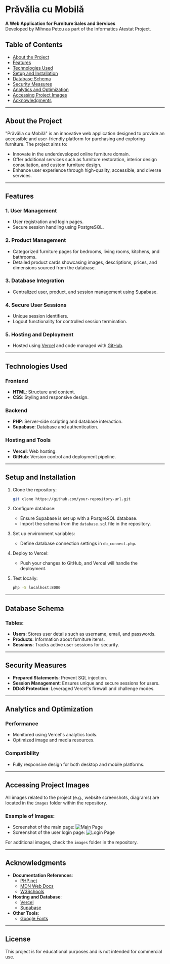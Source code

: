 
# Prăvălia cu Mobilă

**A Web Application for Furniture Sales and Services**  
Developed by Mihnea Petcu as part of the Informatics Atestat Project.

## Table of Contents
- [About the Project](#about-the-project)
- [Features](#features)
- [Technologies Used](#technologies-used)
- [Setup and Installation](#setup-and-installation)
- [Database Schema](#database-schema)
- [Security Measures](#security-measures)
- [Analytics and Optimization](#analytics-and-optimization)
- [Accessing Project Images](#accessing-project-images)
- [Acknowledgments](#acknowledgments)

---

## About the Project

"Prăvălia cu Mobilă" is an innovative web application designed to provide an accessible and user-friendly platform for purchasing and exploring furniture. The project aims to:
- Innovate in the underdeveloped online furniture domain.
- Offer additional services such as furniture restoration, interior design consultation, and custom furniture design.
- Enhance user experience through high-quality, accessible, and diverse services.

---

## Features

### 1. **User Management**
- User registration and login pages.
- Secure session handling using PostgreSQL.

### 2. **Product Management**
- Categorized furniture pages for bedrooms, living rooms, kitchens, and bathrooms.
- Detailed product cards showcasing images, descriptions, prices, and dimensions sourced from the database.

### 3. **Database Integration**
- Centralized user, product, and session management using Supabase.

### 4. **Secure User Sessions**
- Unique session identifiers.
- Logout functionality for controlled session termination.

### 5. **Hosting and Deployment**
- Hosted using [Vercel](https://vercel.com/) and code managed with [GitHub](https://github.com/).

---

## Technologies Used

### Frontend
- **HTML**: Structure and content.
- **CSS**: Styling and responsive design.
  
### Backend
- **PHP**: Server-side scripting and database interaction.
- **Supabase**: Database and authentication.

### Hosting and Tools
- **Vercel**: Web hosting.
- **GitHub**: Version control and deployment pipeline.

---

## Setup and Installation

1. Clone the repository:
   ```bash
   git clone https://github.com/your-repository-url.git
   ```

2. Configure database:
   - Ensure Supabase is set up with a PostgreSQL database.
   - Import the schema from the `database.sql` file in the repository.

3. Set up environment variables:
   - Define database connection settings in `db_connect.php`.

4. Deploy to Vercel:
   - Push your changes to GitHub, and Vercel will handle the deployment.

5. Test locally:
   ```bash
   php -S localhost:8000
   ```

---

## Database Schema

### Tables:
- **Users**: Stores user details such as username, email, and passwords.
- **Products**: Information about furniture items.
- **Sessions**: Tracks active user sessions for security.

---

## Security Measures

- **Prepared Statements**: Prevent SQL injection.
- **Session Management**: Ensures unique and secure sessions for users.
- **DDoS Protection**: Leveraged Vercel's firewall and challenge modes.

---

## Analytics and Optimization

### Performance
- Monitored using Vercel's analytics tools.
- Optimized image and media resources.

### Compatibility
- Fully responsive design for both desktop and mobile platforms.

---

## Accessing Project Images

All images related to the project (e.g., website screenshots, diagrams) are located in the `images` folder within the repository.

### Example of Images:
- Screenshot of the main page:
  ![Main Page](images/image1.png)
- Screenshot of the user login page:
  ![Login Page](images/image2.png)

For additional images, check the `images` folder in the repository.

---

## Acknowledgments

- **Documentation References**:
  - [PHP.net](https://www.php.net/docs.php)
  - [MDN Web Docs](https://developer.mozilla.org/en-US/docs/Web/CSS)
  - [W3Schools](https://www.w3schools.com/)
- **Hosting and Database**:
  - [Vercel](https://vercel.com/docs)
  - [Supabase](https://supabase.com/docs)
- **Other Tools**:
  - [Google Fonts](https://fonts.google.com/)

---

## License

This project is for educational purposes and is not intended for commercial use.
